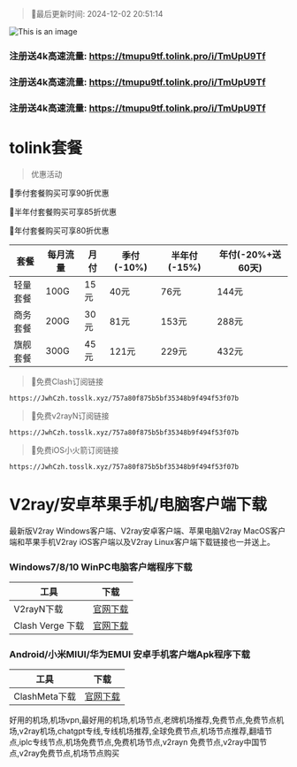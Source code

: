 >🚀最后更新时间: 2024-12-02 20:51:14

![This is an image](https://raw.githubusercontent.com/tolinkshare2/tolinkshare2.github.io/main/1893358159.jpg)

### 注册送4k高速流量: https://tmupu9tf.tolink.pro/i/TmUpU9Tf

### 注册送4k高速流量: https://tmupu9tf.tolink.pro/i/TmUpU9Tf

### 注册送4k高速流量: https://tmupu9tf.tolink.pro/i/TmUpU9Tf

# tolink套餐
>优惠活动

🚀季付套餐购买可享90折优惠

🚀半年付套餐购买可享85折优惠

🚀年付套餐购买可享80折优惠

| 套餐 | 每月流量 | 月付 | 季付(-10%) | 半年付(-15%) | 年付(-20%+送60天) |
| ------------- | ------------- | ------------- | ------------- | ------------- | ------------- |
| 轻量套餐 | 100G | 15元 | 40元 | 76元 |  144元 |
| 商务套餐 | 200G | 30元 | 81元 | 153元 |  288元 |
| 旗舰套餐 | 300G | 45元 | 121元 | 229元 |  432元 |
      

>🚀免费Clash订阅链接

```
https://JwhCzh.tosslk.xyz/757a80f875b5bf35348b9f494f53f07b
```

>🚀免费v2rayN订阅链接

```
https://JwhCzh.tosslk.xyz/757a80f875b5bf35348b9f494f53f07b
```

>🚀免费iOS小火箭订阅链接

```
https://JwhCzh.tosslk.xyz/757a80f875b5bf35348b9f494f53f07b
```


# V2ray/安卓苹果手机/电脑客户端下载
最新版V2ray Windows客户端、V2ray安卓客户端、苹果电脑V2ray MacOS客户端和苹果手机V2ray iOS客户端以及V2ray Linux客户端下载链接也一并送上。

### Windows7/8/10 WinPC电脑客户端程序下载

| 工具 | 下载 |
| ------------- | ------------- |
| V2rayN下载 | [官网下载](https://github.com/2dust/v2rayN/releases) |
| Clash Verge 下载 | [官网下载](https://github.com/clash-verge-rev/clash-verge-rev/releases) | 

### Android/小米MIUI/华为EMUI 安卓手机客户端Apk程序下载

| 工具 | 下载 |
| ------------- | ------------- |
| ClashMeta下载 | [官网下载](https://github.com/MetaCubeX/ClashMetaForAndroid/releases) | 



好用的机场,机场vpn,最好用的机场,机场节点,老牌机场推荐,免费节点,免费节点机场,v2ray机场,chatgpt专线,专线机场推荐,全球免费节点,机场节点推荐,翻墙节点,iplc专线节点,机场免费节点,免费机场节点,v2rayn 免费节点,v2ray中国节点,v2ray免费节点,机场节点购买

